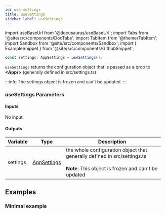 ```yaml
---
id: use-settings
title: useSettings
sidebar_label: useSettings
---
```


import useBaseUrl from '@docusaurus/useBaseUrl';
import Tabs from '@site/src/components/DocTabs';
import TabItem from '@theme/TabItem';
import Sandbox from '@site/src/components/Sandbox';
import { ExampleSnippet } from '@site/src/components/GithubSnippet';

```javascript
const settings: AppSettings = useSettings();
```
<p/>

`useSettings` returns the configuration object that is passed as a prop to **<App/\>** (generally defined in src/settings.ts)

:::info
The settings object is frozen and can't be updated.
:::

### useSettings Parameters

#### Inputs

No input.

#### Outputs

| Variable | Type                                            | Description                                                                                                                            |
| -------- | ----------------------------------------------- | -------------------------------------------------------------------------------------------------------------------------------------- |
| settings | [AppSettings](../../api/interfaces/AppSettings) | the whole configuration object that generally defined in src/settings.ts<br/><br/>**Note**: This object is frozen and can't be updated |


## Examples

### Minimal example

<ExampleSnippet path="settings/UseSettingsPage.tsx" />
